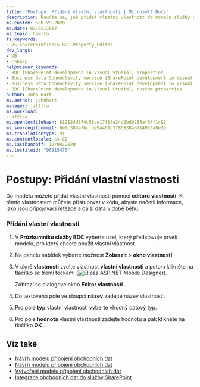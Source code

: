 ```yaml
---
title: 'Postupy: Přidání vlastní vlastnosti | Microsoft Docs'
description: Naučte se, jak přidat vlastní vlastnost do modelu služby připojení obchodních dat v SharePointu pomocí editoru vlastností v Průzkumníkovi služby Visual Studio pro službu BDC.
ms.custom: SEO-VS-2020
ms.date: 02/02/2017
ms.topic: how-to
f1_keywords:
- VS.SharePointTools.BDC.Property_Editor
dev_langs:
- VB
- CSharp
helpviewer_keywords:
- BDC [SharePoint development in Visual Studio], properties
- Business Data Connectivity service [SharePoint development in Visual Studio], properties
- Business Data Connectivity service [SharePoint development in Visual Studio], custom properties
- BDC [SharePoint development in Visual Studio], custom properties
author: John-Hart
ms.author: johnhart
manager: jillfra
ms.workload:
- office
ms.openlocfilehash: b12124d874c58ce17f1fa24d2bd9283af64f1c92
ms.sourcegitcommit: 8e9c38da7bcfbe9a461c378083846714933a0e1e
ms.translationtype: MT
ms.contentlocale: cs-CZ
ms.lasthandoff: 12/09/2020
ms.locfileid: "96915476"
---
```

# <a name="how-to-add-a-custom-property"></a>Postupy: Přidání vlastní vlastnosti
  Do modelu můžete přidat vlastní vlastnosti pomocí **editoru vlastností**. K těmto vlastnostem můžete přistupovat v kódu, abyste načetli informace, jako jsou připojovací řetězce a další data v době běhu.

### <a name="to-add-a-custom-property"></a>Přidání vlastní vlastnosti

1. V **Průzkumníku služby BDC** vyberte uzel, který představuje prvek modelu, pro který chcete použít vlastní vlastnost.

2. Na panelu nabídek vyberte možnost **Zobrazit**  >  **okno vlastností**.

3. V okně **vlastnosti** zvolte vlastnost **vlastní vlastnosti** a potom klikněte na tlačítko se třemi tečkami (![Elipsa ASP.NET Mobile Designer](../sharepoint/media/mwellipsis.gif "Elipsa ASP.NET Mobile Designer")).

     Zobrazí se dialogové okno **Editor vlastností** .

4. Do textového pole ve sloupci **název** zadejte název vlastnosti.

5. Pro pole **typ** vlastní vlastnosti vyberte vhodný datový typ.

6. Pro pole **hodnota** vlastní vlastnosti zadejte hodnotu a pak klikněte na tlačítko **OK** .

## <a name="see-also"></a>Viz také
- [Návrh modelu připojení obchodních dat](../sharepoint/designing-a-business-data-connectivity-model.md)
- [Návrh modelu připojení obchodních dat](../sharepoint/designing-a-business-data-connectivity-model.md)
- [Vytvoření modelu připojení obchodních dat](../sharepoint/creating-a-business-data-connectivity-model.md)
- [Integrace obchodních dat do služby SharePoint](../sharepoint/integrating-business-data-into-sharepoint.md)
